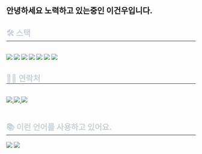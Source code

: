## 안녕하세요 노력하고 있는중인 이건우입니다. 
<div style="text-align: left;">
    <h2 style="border-bottom: 1px solid #21262d; color: #c9d1d9;"> 🛠️ 스택 </h2> <br> 
    <div style="margin: ; text-align: left;" "text-align: left;"> <img src="https://img.shields.io/badge/C-A8B9CC?style=for-the-badge&logo=C&logoColor=white">
          <img src="https://img.shields.io/badge/CSS3-1572B6?style=for-the-badge&logo=CSS3&logoColor=white">
          <img src="https://img.shields.io/badge/HTML5-E34F26?style=for-the-badge&logo=HTML5&logoColor=white">
          <img src="https://img.shields.io/badge/Java-007396?style=for-the-badge&logo=Java&logoColor=white">
          <img src="https://img.shields.io/badge/MySQL-4479A1?style=for-the-badge&logo=MySQL&logoColor=white">
          <img src="https://img.shields.io/badge/Spring%20Boot-6DB33F?style=for-the-badge&logo=spring-boot&logoColor=white"/>
          <img src="https://img.shields.io/badge/Spring%20Boot-6DB33F?style=for-the-badge&logo=spring-boot&logoColor=white](https://img.shields.io/badge/postgres-%23316192.svg?style=for-the-badge&logo=postgresql&logoColor=white"/>
          </div>
    </div>
    <div style="text-align: left;">
    <h2 style="border-bottom: 1px solid #21262d; color: #c9d1d9;"> 🧑‍💻 연락처 </h2> <br> 
    <div style="text-align: left;"> <a href=https://www.instagram.com/leegunwooooo/> <img src="https://img.shields.io/badge/Instagram-E4405F?style=for-the-badge&logo=Instagram&logoColor=white&link=https://www.instagram.com/leegunwooooo/"> </a>
         <a href=https://fabulous-xylophone-699.notion.site/633c46fc8b494469beceec982be5d5e2> <img src="https://img.shields.io/badge/Notion-000000?style=for-the-badge&logo=Notion&logoColor=white&link=https://fabulous-xylophone-699.notion.site/633c46fc8b494469beceec982be5d5e2"> </a>
         <a href=mailto:https://mail.google.com/mail/u/0/#inbox> <img src="https://img.shields.io/badge/Gmail-EA4335?style=for-the-badge&logo=Gmail&logoColor=white&link=mailto:https://mail.google.com/mail/u/0/#inbox"> </a>
          </div>  <br> 
    <div style="text-align: left;">  </div> 
    </div>
    <div style="text-align: left;"> 
    <h2 style="border-bottom: 1px solid #21262d; color: #c9d1d9;"> 📚 이런 언어를 사용하고 있어요. </h2> <div style="text-align: left;"> <img src="https://github-readme-stats.vercel.app/api?username=leegunwoooo&bg_color=180,000000,00000000&title_color=ffffff&text_color=ffffff"
         /> <img src="https://github-readme-stats.vercel.app/api/top-langs/?username=leegunwoooo&layout=compact&bg_color=180,000000,00000000&title_color=ffffff&text_color=ffffff"
           /> </div> 
    </div>
    
